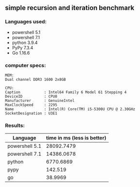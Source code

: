 ## simple recursion and iteration benchmark

### Languages used:
- powershell 5.1
- powershell 7.1
- python 3.9.4
- PyPy 7.3.4
- Go 1.16.6
  
### computer specs:
```
MEM:
Dual channel DDR3 1600 2x8GB

CPU:
Caption           : Intel64 Family 6 Model 61 Stepping 4
DeviceID          : CPU0
Manufacturer      : GenuineIntel
MaxClockSpeed     : 2295
Name              : Intel(R) Core(TM) i5-5300U CPU @ 2.30GHz
SocketDesignation : U3E1
```
### Results:
Language | time in ms (less is better)
--- | --- |
powershell 5.1 | 28092.7479
powershell 7.1 | 14386.0678
python | 6770.6869
pypy | 142.519
go | 38.9969
